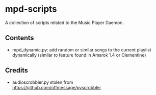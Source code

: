 # mpd-scripts

A collection of scripts related to the Music Player Daemon.

## Contents

- mpd_dynamic.py: add random or similar songs to the current playlist dynamically (similar to feature found in Amarok 1.4 or Clementine)

## Credits

- audioscrobbler.py stolen from https://github.com/offmessage/pyscrobbler
